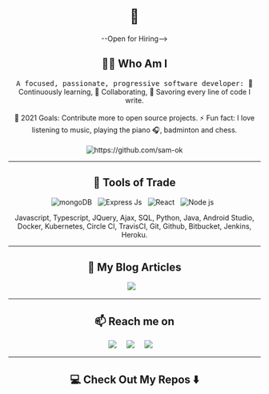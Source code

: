 <!-- ## Hi there 👋 Welcome 🤗! I'm Samuel Okwalinga (Sam O.). A passionate full stack software developer.

- 🌱 Focused, passionate, progressive adding value to myself daily so I can add value to humanity with the skills I gain.
- 👯 I love working with other passionate developers.
- 🥅 2021 Goals: Learn more technologies for frontend and backend through my own projects and open source projects.
- ⚡ Fun fact: I love listening to music, playing the piano 🎧, badminton and chess.

[<img src="https://now-playing-codestackr.vercel.app/api/spotify-playing" alt="Spotify Playing" width="350" />](https://open.spotify.com/user/swyqyimdc12jajde4vpwd2x1b)

My Portfolio: https://sam-ok.github.io/myPortfolio/

### Connect with me:

[<img align="left" alt="sam-ok | Twitter" width="24px" src="https://cdn.jsdelivr.net/npm/simple-icons@v3/icons/twitter.svg" />][twitter]
[<img align="left" alt="sam-ok | LinkedIn" width="24px" src="https://cdn.jsdelivr.net/npm/simple-icons@v3/icons/linkedin.svg" />][linkedin]
[<img align="left" alt="sam-ok | Instagram" width="24px" src="https://cdn.jsdelivr.net/npm/simple-icons@v3/icons/instagram.svg" />][instagram]
[<img align="left" alt="sam-ok | Facebook" width="24px" src="https://cdn.jsdelivr.net/npm/simple-icons@v3/icons/facebook.svg" />][facebook]


<br />
<br />

### My Current Languages and Tools:

<img align="left" alt="Visual Studio Code" width="26px" src="https://raw.githubusercontent.com/github/explore/80688e429a7d4ef2fca1e82350fe8e3517d3494d/topics/visual-studio-code/visual-studio-code.png" />
<img align="left" alt="HTML5" width="26px" src="https://raw.githubusercontent.com/github/explore/80688e429a7d4ef2fca1e82350fe8e3517d3494d/topics/html/html.png" />
<img align="left" alt="CSS3" width="26px" src="https://raw.githubusercontent.com/github/explore/80688e429a7d4ef2fca1e82350fe8e3517d3494d/topics/css/css.png" />
<img align="left" alt="JavaScript" width="26px" src="https://raw.githubusercontent.com/github/explore/80688e429a7d4ef2fca1e82350fe8e3517d3494d/topics/javascript/javascript.png" />
<img align="left" alt="React" width="26px" src="https://raw.githubusercontent.com/github/explore/80688e429a7d4ef2fca1e82350fe8e3517d3494d/topics/react/react.png" />
<img align="left" alt="Node.js" width="26px" src="https://raw.githubusercontent.com/github/explore/80688e429a7d4ef2fca1e82350fe8e3517d3494d/topics/nodejs/nodejs.png" />
<img align="left" alt="Python" width="26px" src="https://raw.githubusercontent.com/github/explore/80688e429a7d4ef2fca1e82350fe8e3517d3494d/topics/python/python.png" />
<img align="left" alt="R" width="26px" src="https://raw.githubusercontent.com/github/explore/80688e429a7d4ef2fca1e82350fe8e3517d3494d/topics/r/r.png" />
<img align="left" alt="Java" width="60px" src="https://raw.githubusercontent.com/github/explore/80688e429a7d4ef2fca1e82350fe8e3517d3494d/topics/java/java.png" />
<img align="left" alt="SQL" width="36px" src="https://raw.githubusercontent.com/github/explore/80688e429a7d4ef2fca1e82350fe8e3517d3494d/topics/sql/sql.png" />
<img align="left" alt="MySQL" width="56px" src="https://raw.githubusercontent.com/github/explore/80688e429a7d4ef2fca1e82350fe8e3517d3494d/topics/mysql/mysql.png" />
<img align="left" alt="MongoDB" width="66px" src="https://raw.githubusercontent.com/github/explore/80688e429a7d4ef2fca1e82350fe8e3517d3494d/topics/mongodb/mongodb.png" />
<img align="left" alt="Git" width="36px" src="https://raw.githubusercontent.com/github/explore/80688e429a7d4ef2fca1e82350fe8e3517d3494d/topics/git/git.png" />
<img align="left" alt="GitHub" width="26px" src="https://raw.githubusercontent.com/github/explore/78df643247d429f6cc873026c0622819ad797942/topics/github/github.png" />

<br/>
<br/>
<br/>

<img align = "left" alt="react" src="https://img.shields.io/badge/react%20-%2320232a.svg?&style=for-the-badge&logo=react&logoColor=%2361DAFB"/>
<img align = "left" alt="vuejs" src="https://img.shields.io/badge/vuejs%20-%2335495e.svg?&style=for-the-badge&logo=vue.js&logoColor=%234FC08D"/>
<img align = "left" alt="bootstrap" src="https://img.shields.io/badge/bootstrap%20-%23563D7C.svg?&style=for-the-badge&logo=bootstrap&logoColor=white"/>
<img align = "left" alt="material ui" src="https://img.shields.io/badge/material%20ui%20-%230081CB.svg?&style=for-the-badge&logo=material-ui&logoColor=white"/>
<img align = "left" alt="firebase" src="https://img.shields.io/badge/firebase%20-%23039BE5.svg?&style=for-the-badge&logo=firebase"/>
<img align = "left" alt="heroku" src="https://img.shields.io/badge/heroku%20-%23430098.svg?&style=for-the-badge&logo=heroku&logoColor=white"/>
<img align = "left" alt="mysql" src="https://img.shields.io/badge/mysql-%2300f.svg?&style=for-the-badge&logo=mysql&logoColor=white"/>
<img align = "left" alt="sqlite" src ="https://img.shields.io/badge/sqlite-%2307405e.svg?&style=for-the-badge&logo=sqlite&logoColor=white"/>

<br />
<br />

[twitter]: https://twitter.com/SamuelOkwalinga
[instagram]: https://www.instagram.com/sokwalinga
[linkedin]: https://www.linkedin.com/in/samuel-okwalinga
[facebook]: https://www.facebook.com/Sokwalinga
[gmail]: sam.ictdev@gmail.com -->


<h1 align="center"> 👋 </h1>
<!-- <div align="center">
  <img src="https://github.com/Ileriayo/ileriayo/blob/master/images/header.gif" alt="header"/>
</div> -->
<p align="center"> --Open for Hiring--></p>

<h2 align="center"> 👨‍💻 Who Am I</h2>
<p align="center">
  <samp>A focused, passionate, progressive software developer: 
  </samp>
🌱 Continuously learning,
👯 Collaborating,
🤗 Savoring every line of code I write.
  <br> <br>
🥅 2021 Goals: Contribute more to open source projects.
⚡ Fun fact: I love listening to music, playing the piano 🎧, badminton and chess.
  <br> <br>
  <img src="https://komarev.com/ghpvc/?username=sam-ok" alt="https://github.com/sam-ok" />
</p>

<hr>

<h2 align="center"> 🔭 Tools of Trade</h2>
<p align="center">
<img alt="mongoDB" src ="https://img.shields.io/badge/MongoDB-%234ea94b.svg?&style=for-the-badge&logo=mongodb&logoColor=white"/>&nbsp;&nbsp;
<img alt= "Express Js" src="https://img.shields.io/badge/express.js%20-%23404d59.svg?&style=for-the-badge"/>&nbsp;&nbsp;
<img alt="React" src="https://img.shields.io/badge/react%20-%2300D9FF.svg?&style=for-the-badge&logo=react&logoColor=white" />&nbsp;&nbsp;
<img alt = "Node js" src="https://img.shields.io/badge/node.js%20-%2343853D.svg?&style=for-the-badge&logo=node.js&logoColor=white" />&nbsp;&nbsp;

</p>
<p align="center">Javascript, Typescript, JQuery, Ajax, SQL, Python, Java, Android Studio, Docker, Kubernetes, Circle CI, TravisCI, Git, Github, Bitbucket, Jenkins, Heroku.</p>

<hr>

<h2 align="center">💬 My Blog Articles</h2>
<p align="center" align='right'>
  <!-- <a target="_blank"href="..."><img src="https://img.shields.io/badge/dev.to-%2312100E.svg?&style=for-the-badge&logo=dev.to&logoColor=white" /></a>&nbsp;&nbsp;&nbsp; -->
  <a target="_blank"href="https://sam-ok.medium.com/"><img src="https://img.shields.io/badge/Medium%20-%231572B6.svg?&style=for-the-badge&logo=medium&logoColor=white" /></a>&nbsp;&nbsp;&nbsp;
</p>

<hr>

<h2  align="center">📫 Reach me on</h2>
<p align="center">
  <a target="_blank"href="https://www.linkedin.com/in/ileriayo-adebiyi-0328b1101/"><img src="https://img.shields.io/badge/linkedin-%230077B5.svg?&style=for-the-badge&logo=linkedin&logoColor=white" /></a>&nbsp;&nbsp;&nbsp;&nbsp;
  <a target="_blank"href="https://twitter.com/ileriayooo"><img src="https://img.shields.io/badge/twitter-%231DA1F2.svg?&style=for-the-badge&logo=twitter&logoColor=white" /></a>&nbsp;&nbsp;&nbsp;&nbsp;
  <a href="mailto:sam.ictdev@gmail.com?subject=Hello%20Samuel,%20From%20Github"><img src="https://img.shields.io/badge/gmail-%23D14836.svg?&style=for-the-badge&logo=gmail&logoColor=white" /></a>&nbsp;&nbsp;&nbsp;&nbsp;
</p>

<hr>

<h2  align="center">💻 Check Out My Repos ⬇️ </h2>